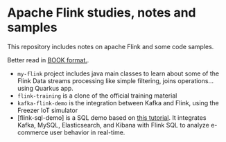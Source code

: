 # Apache Flink studies, notes and samples

This repository includes notes on apache Flink and some code samples.

Better read in [BOOK format.](https://jbcodeforce.github.io/flink-studies/).

* `my-flink` project includes java main classes to learn about some of the Flink Data streams
 processing like simple filtering, joins operations... using Quarkus app.
* `flink-training` is a clone of the official training material
* `kafka-flink-demo` is the integration between Kafka and Flink, using the Freezer IoT simulator
* [flink-sql-demo] is a SQL demo based on [this tutorial](https://flink.apache.org/2020/07/28/flink-sql-demo-building-e2e-streaming-application.html). It integrates Kafka, MySQL, Elasticsearch, and Kibana with Flink SQL to analyze e-commerce user behavior in real-time.
